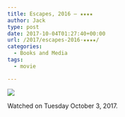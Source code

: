 ```yaml
---
title: Escapes, 2016 – ★★★★
author: Jack
type: post
date: 2017-10-04T01:27:40+00:00
url: /2017/escapes-2016-★★★★/
categories:
  - Books and Media
tags:
  - movie

---
```

![][1]

Watched on Tuesday October 3, 2017.

 [1]: https://a.ltrbxd.com/resized/film-poster/3/2/6/6/3/6/326636-escapes-0-150-0-225-crop.jpg?k=efd02d3c96